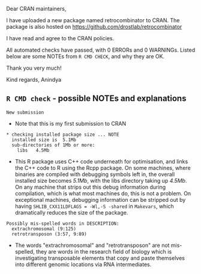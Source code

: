 Dear CRAN maintainers,

I have uploaded a new package named retrocombinator to CRAN. The package is also
hosted on https://github.com/drostlab/retrocombinator

I have read and agree to the CRAN policies.

All automated checks have passed, with 0 ERRORs and 0 WARNINGs. Listed
below are some NOTEs from `R CMD CHECK`, and why they are OK.

Thank you very much!

Kind regards,
Anindya

## `R CMD check` - possible NOTEs and explanations

```
New submission
```

* Note that this is my first submission to CRAN

```
* checking installed package size ... NOTE
  installed size is  5.1Mb
  sub-directories of 1Mb or more:
    libs   4.5Mb
```

* This R package uses C++ code underneath for optimisation, and links the C++
  code to R using the Rcpp package. On some machines, where binaries are
  compiled with debugging symbols left in, the overall installed size becomes
  *5.1Mb*, with the libs directory taking up *4.5Mb*. On any machine that strips
  out this debug information during compilation, which is what most machines do,
  this is not a problem. On exceptional machines, debugging information can be
  stripped out by having `SHLIB_CXX11LDFLAGS = -Wl,-S -shared` in `Makevars`,
  which dramatically reduces the size of the package.

```
Possibly mis-spelled words in DESCRIPTION:
  extrachromosomal (9:125)
  retrotransposon (3:57, 9:89)
```

* The words "extrachromosomal" and "retrotransposon" are not mis-spelled, they
  are words in the research field of biology which is investigating transposable
  elements that copy and paste themselves into different genomic locations via
  RNA intermediates. 
